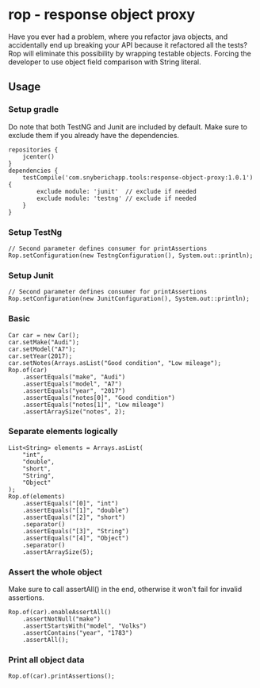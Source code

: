 # rop - response object proxy

Have you ever had a problem, where you refactor java objects, and
accidentally end up breaking your API because it refactored all the tests?
Rop will eliminate this possibility by wrapping testable objects. 
Forcing the developer to use object field comparison with String literal.

## Usage

### Setup gradle
Do note that both TestNG and Junit are included by default. 
Make sure to exclude them if you already have the dependencies.
```
repositories {
    jcenter()
}
dependencies {
    testCompile('com.snyberichapp.tools:response-object-proxy:1.0.1') {
        exclude module: 'junit'  // exclude if needed
        exclude module: 'testng' // exclude if needed
    }
}
```

### Setup TestNg
```
// Second parameter defines consumer for printAssertions
Rop.setConfiguration(new TestngConfiguration(), System.out::println);
```
### Setup Junit
```
// Second parameter defines consumer for printAssertions
Rop.setConfiguration(new JunitConfiguration(), System.out::println);
```

### Basic

```
Car car = new Car();
car.setMake("Audi");
car.setModel("A7");
car.setYear(2017);
car.setNotes(Arrays.asList("Good condition", "Low mileage");
Rop.of(car)
    .assertEquals("make", "Audi")
    .assertEquals("model", "A7")
    .assertEquals("year", "2017")
    .assertEquals("notes[0]", "Good condition")
    .assertEquals("notes[1]", "Low mileage")
    .assertArraySize("notes", 2);
```

### Separate elements logically
```
List<String> elements = Arrays.asList(
    "int",
    "double",
    "short",
    "String",
    "Object"
);
Rop.of(elements)
    .assertEquals("[0]", "int")
    .assertEquals("[1]", "double")
    .assertEquals("[2]", "short")
    .separator()
    .assertEquals("[3]", "String")
    .assertEquals("[4]", "Object")
    .separator()
    .assertArraySize(5);
```

### Assert the whole object
Make sure to call assertAll() in the end, otherwise it won't fail for invalid assertions.
```
Rop.of(car).enableAssertAll()
    .assertNotNull("make")
    .assertStartsWith("model", "Volks")
    .assertContains("year", "1783")
    .assertAll();
```

### Print all object data
```
Rop.of(car).printAssertions();
```

